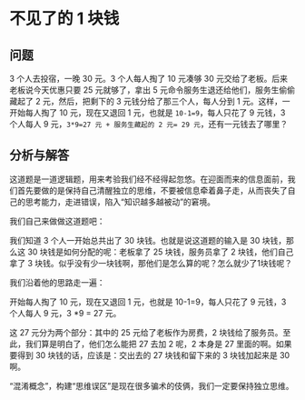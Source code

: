 # 不见了的 1 块钱

## 问题

3 个人去投宿，一晚 30 元。3 个人每人掏了 10 元凑够 30 元交给了老板。后来老板说今天优惠只要 25 元就够了，拿出 5 元命令服务生退还给他们，服务生偷偷藏起了 2 元，然后，把剩下的 3 元钱分给了那三个人，每人分到 1 元。这样，一开始每人掏了 10 元，现在又退回 1 元，也就是 `10-1=9`，每人只花了 9 元钱，3 个人每人 9 元，`3*9=27 元 + 服务生藏起的 2 元= 29 元`，还有一元钱去了哪里？

## 分析与解答

这道题是一道逻辑题，用来考验我们经不经得起忽悠。在迎面而来的信息面前，我们首先要做的是保持自己清醒独立的思维，不要被信息牵着鼻子走，从而丧失了自己的思考能力，走进错误，陷入“知识越多越被动”的窘境。

我们自己来做做这道题吧：

我们知道 3 个人一开始总共出了 30 块钱。也就是说这道题的输入是 30 块钱，那么这 30 块钱是如何分配的呢：老板拿了 25 块钱，服务员拿了 2 块钱，他们自己拿了 3 块钱。似乎没有少一块钱啊，那他们是怎么算的呢？怎么就少了1块钱呢？

我们沿着他的思路走一遍：

开始每人掏了 10 元，现在又退回 1 元，也就是 10-1=9，每人只花了 9 元钱，3 个人每人 9 元，3 *9 = 27 元。

这 27 元分为两个部分：其中的 25 元给了老板作为房费，2 块钱给了服务员。至此，我们算是明白了，他们怎么能把 27 去加 2 呢，2 本身是 27 里面的啊。如果要得到 30 块钱的话，应该是：交出去的 27 块钱和留下来的 3 块钱加起来是 30 啊。

“混淆概念”，构建“思维误区”是现在很多骗术的伎俩，我们一定要保持独立思维。